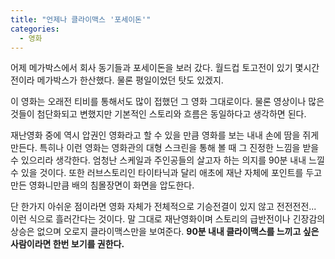 ```yaml
---
title: "언제나 클라이맥스 '포세이돈'"
categories:
  - 영화
---
```


어제 메가박스에서 회사 동기들과 포세이돈을 보러 갔다. 월드컵 토고전이 있기 몇시간 전이라 메가박스가 한산했다. 물론 평일이었던 탓도 있겠지.  
  
이 영화는 오래전 티비를 통해서도 많이 접했던 그 영화 그대로이다. 물론 영상이나 많은 것들이 첨단화되고 변했지만 기본적인 스토리와 흐름은 동일하다고 생각하면 된다.  
  
재난영화 중에 역시 압권인 영화라고 할 수 있을 만큼 영화를 보는 내내 손에 땀을 쥐게 만든다. 특히나 이런 영화는 영화관의 대형 스크린을 통해 볼 때 그 진정한 느낌을 받을 수 있으리라 생각한다. 엄청난 스케일과 주인공들의 살고자 하는 의지를 90분 내내 느낄 수 있을 것이다. 또한 러브스토리인 타이타닉과 달리 애초에 재난 자체에 포인트를 두고 만든 영화니만큼 배의 침몰장면이 화면을 압도한다.  
  
단 한가지 아쉬운 점이라면 영화 자체가 전체적으로 기승전결이 있지 않고 전전전전... 이런 식으로 흘러간다는 것이다. 말 그대로 재난영화이며 스토리의 급반전이나 긴장감의 상승은 없으며 오로지 클라이맥스만을 보여준다. **90분 내내 클라이맥스를 느끼고 싶은 사람이라면 한번 보기를 권한다.**
